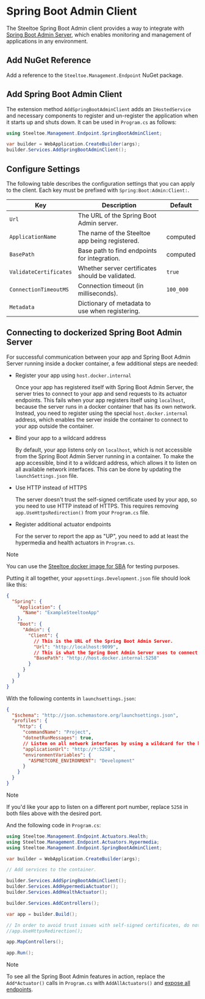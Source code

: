 # Spring Boot Admin Client

The Steeltoe Spring Boot Admin client provides a way to integrate with [Spring Boot Admin Server](https://github.com/codecentric/spring-boot-admin), which enables monitoring and management of applications in any environment.

## Add NuGet Reference

Add a reference to the `Steeltoe.Management.Endpoint` NuGet package.

## Add Spring Boot Admin Client

The extension method `AddSpringBootAdminClient` adds an `IHostedService` and necessary components to register and un-register the application when it starts up and shuts down. It can be used in `Program.cs` as follows:

```csharp
using Steeltoe.Management.Endpoint.SpringBootAdminClient;

var builder = WebApplication.CreateBuilder(args);
builder.Services.AddSpringBootAdminClient();
```

## Configure Settings

The following table describes the configuration settings that you can apply to the client.
Each key must be prefixed with `Spring:Boot:Admin:Client:`.

| Key | Description | Default |
| --- | --- | --- |
| `Url` | The URL of the Spring Boot Admin server. | |
| `ApplicationName` | The name of the Steeltoe app being registered. | computed |
| `BasePath` | Base path to find endpoints for integration. | computed |
| `ValidateCertificates` | Whether server certificates should be validated. | `true` |
| `ConnectionTimeoutMS` | Connection timeout (in milliseconds). | `100_000` |
| `Metadata` | Dictionary of metadata to use when registering. | |

## Connecting to dockerized Spring Boot Admin Server

For successful communication between your app and Spring Boot Admin Server running inside a docker container,
a few additional steps are needed:

- Register your app using `host.docker.internal`

  Once your app has registered itself with Spring Boot Admin Server, the server tries to connect to your app
  and send requests to its actuator endpoints. This fails when your app registers itself using `localhost`,
  because the server runs in a docker container that has its own network.
  Instead, you need to register using the special `host.docker.internal` address, which enables the server inside the container
  to connect to your app outside the container.

- Bind your app to a wildcard address

  By default, your app listens only on `localhost`, which is not accessible from the Spring Boot Admin Server running in a container.
  To make the app accessible, bind it to a wildcard address, which allows it to listen on all available network interfaces.
  This can be done by updating the `launchSettings.json` file.

- Use HTTP instead of HTTPS

  The server doesn't trust the self-signed certificate used by your app, so you need to use HTTP instead of HTTPS.
  This requires removing `app.UseHttpsRedirection()` from your `Program.cs` file.

- Register additional actuator endpoints

  For the server to report the app as "UP", you need to add at least the hypermedia and health actuators in `Program.cs`.

> [!NOTE]
> You can use the [Steeltoe docker image for SBA](https://github.com/SteeltoeOSS/Samples/blob/main/CommonTasks.md#spring-boot-admin) for testing purposes.

Putting it all together, your `appsettings.Development.json` file should look like this:

```json
{
  "Spring": {
    "Application": {
      "Name": "ExampleSteeltoeApp"
    },
    "Boot": {
      "Admin": {
        "Client": {
          // This is the URL of the Spring Boot Admin Server.
          "Url": "http://localhost:9099",
          // This is what the Spring Boot Admin Server uses to connect to your app.
          "BasePath": "http://host.docker.internal:5258"
        }
      }
    }
  }
}
```

With the following contents in `launchsettings.json`:

```json
{
  "$schema": "http://json.schemastore.org/launchsettings.json",
  "profiles": {
    "http": {
      "commandName": "Project",
      "dotnetRunMessages": true,
      // Listen on all network interfaces by using a wildcard for the hostname.
      "applicationUrl": "http://*:5258",
      "environmentVariables": {
        "ASPNETCORE_ENVIRONMENT": "Development"
      }
    }
  }
}
```

> [!NOTE]
> If you'd like your app to listen on a different port number, replace `5258` in both files above with the desired port.

And the following code in `Program.cs`:

```csharp
using Steeltoe.Management.Endpoint.Actuators.Health;
using Steeltoe.Management.Endpoint.Actuators.Hypermedia;
using Steeltoe.Management.Endpoint.SpringBootAdminClient;

var builder = WebApplication.CreateBuilder(args);

// Add services to the container.

builder.Services.AddSpringBootAdminClient();
builder.Services.AddHypermediaActuator();
builder.Services.AddHealthActuator();

builder.Services.AddControllers();

var app = builder.Build();

// In order to avoid trust issues with self-signed certificates, do not automatically redirect to https.
//app.UseHttpsRedirection();

app.MapControllers();

app.Run();
```

> [!NOTE]
> To see all the Spring Boot Admin features in action, replace the `Add*Actuator()` calls in `Program.cs` with `AddAllActuators()` and [expose all endpoints](./using-endpoints.md#exposing-endpoints).
